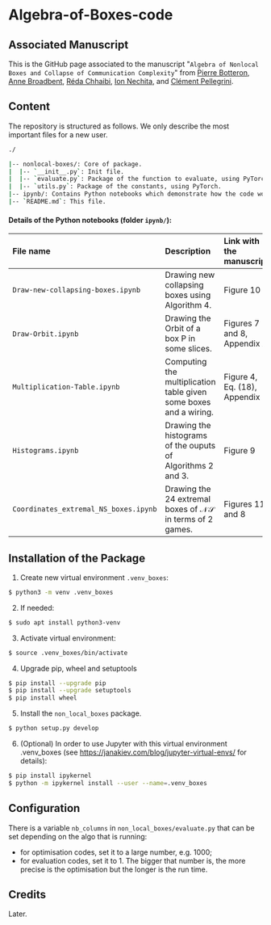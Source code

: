 # Algebra-of-Boxes-code

## Associated Manuscript
This is the GitHub page associated to the manuscript "`Algebra of Nonlocal Boxes and Collapse of Communication Complexity`" from [Pierre Botteron](https://pierre-botteron.github.io/), [Anne Broadbent](https://mysite.science.uottawa.ca/abroadbe/), [Réda Chhaibi](https://www.math.univ-toulouse.fr/~rchhaibi/), [Ion Nechita](https://ion.nechita.net/about/), and [Clément Pellegrini](https://www.math.univ-toulouse.fr/~pellegri/).

## Content

The repository is structured as follows. We only describe the most important files for a new user.

```bash
./

|-- nonlocal-boxes/: Core of package. 
|  |-- `__init__.py`: Init file.
|  |-- `evaluate.py`: Package of the function to evaluate, using PyTorch.
|  |-- `utils.py`: Package of the constants, using PyTorch.
|-- ipynb/: Contains Python notebooks which demonstrate how the code works.
|-- `README.md`: This file.

```
#### Details of the Python notebooks (folder `ipynb/`):

| File name | Description | Link with the manuscript |
| :------------ |:---------------| :-----|
| `Draw-new-collapsing-boxes.ipynb` | Drawing new collapsing boxes using Algorithm 4. | Figure 10 |
| `Draw-Orbit.ipynb` | Drawing the Orbit of a box P in some slices. | Figures 7 and 8, Appendix A |
| `Multiplication-Table.ipynb` | Computing the multiplication table given some boxes and a wiring. | Figure 4, Eq. (18), Appendix C |
| `Histograms.ipynb` | Drawing the histograms of the ouputs of Algorithms 2 and 3. | Figure 9 |
| `Coordinates_extremal_NS_boxes.ipynb` | Drawing the 24 extremal boxes of $\mathcal{N\!S}$ in terms of $2$ games. | Figures 11 and 8 |

## Installation of the Package

1. Create new virtual environment `.venv_boxes`:

```bash
$ python3 -m venv .venv_boxes
```

2. If needed:

```bash
$ sudo apt install python3-venv
```

3. Activate virtual environment:

```bash
$ source .venv_boxes/bin/activate
```

4. Upgrade pip, wheel and setuptools 

```bash
$ pip install --upgrade pip
$ pip install --upgrade setuptools
$ pip install wheel
```

5. Install the `non_local_boxes` package.

```bash
$ python setup.py develop
```

6. (Optional) In order to use Jupyter with this virtual environment .venv_boxes (see https://janakiev.com/blog/jupyter-virtual-envs/ for details):

```bash
$ pip install ipykernel
$ python -m ipykernel install --user --name=.venv_boxes
```

## Configuration
There is a variable `nb_columns` in `non_local_boxes/evaluate.py` that can be set depending on the algo that is running: 
- for optimisation codes, set it to a large number, e.g. 1000; 
- for evaluation codes, set it to 1.
The bigger that number is, the more precise is the optimisation but the longer is the run time.

## Credits
Later.
